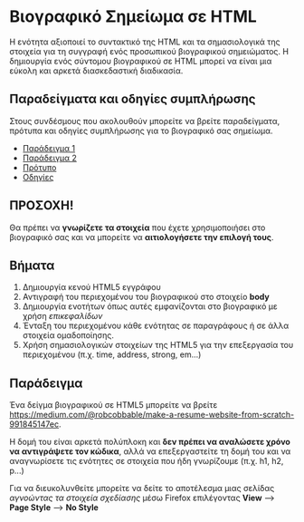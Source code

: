 # Βιογραφικό Σημείωμα σε HTML

Η ενότητα αξιοποιεί το συντακτικό της HTML και τα σημασιολογικά της στοιχεία για τη συγγραφή ενός προσωπικού βιογραφικού σημειώματος. Η δημιουργία ενός σύντομου βιογραφικού σε HTML μπορεί να είναι μια εύκολη και αρκετά διασκεδαστική διαδικασία. 
## Παραδείγματα και οδηγίες συμπλήρωσης

Στους συνδέσμους που ακολουθούν μπορείτε να βρείτε παραδείγματα, πρότυπα και οδηγίες συμπλήρωσης για το βιογραφικό σας σημείωμα.

- <a href="https://europass.cedefop.europa.eu/sites/default/files/cv-example-1-el_gr.pdf" target="_blank">Παράδειγμα 1</a>  
- <a href="https://europass.cedefop.europa.eu/sites/default/files/cv-example-2-el_gr.pdf" target="_blank">Παράδειγμα 2</a>
- <a href="https://europass.cedefop.europa.eu/el/documents/curriculum-vitae/templates-instructions/templates" target="_blank">Πρότυπο</a>
- <a href="https://europass.cedefop.europa.eu/sites/default/files/europass_cv_instructions_el.pdf" target="_blank">Οδηγίες</a>


## ΠΡΟΣΟΧΗ! 

Θα πρέπει να **γνωρίζετε τα στοιχεία** που έχετε χρησιμοποιήσει στο βιογραφικό σας και να μπορείτε να **αιτιολογήσετε την επιλογή τους**.

## Βήματα 

1. Δημιουργία κενού HTML5 εγγράφου
2. Αντιγραφή του περιεχομένου του βιογραφικού στο στοιχείο **body**
3. Δημιουργία ενοτήτων όπως αυτές εμφανίζονται στο βιογραφικό με χρήση *επικεφαλίδων*
4. Ένταξη του περιεχομένου κάθε ενότητας σε παραγράφους ή σε άλλα στοιχεία ομαδοποίησης.
5. Χρήση σημασιολογικών στοιχείων της HTML5 για την επεξεργασία του περιεχομένου (π.χ. time, address, strong, em...)

## Παράδειγμα

Ένα δείγμα βιογραφικού σε HTML5  μπορείτε να βρείτε https://medium.com/@robcobbable/make-a-resume-website-from-scratch-991845147ec. 

H δομή του είναι αρκετά πολύπλοκη και **δεν πρέπει να αναλώσετε χρόνο να αντιγράψετε τον κώδικα**, αλλά να επεξεργαστείτε τη δομή του και να αναγνωρίσετε τις ενότητες σε στοιχεία που ήδη γνωρίζουμε (π.χ. h1, h2, p...)

Για να διευκολυνθείτε μπορείτε να δείτε το αποτέλεσμα μιας σελίδας *αγνοώντας τα στοιχεία σχεδίασης* μέσω Firefox επιλέγοντας **View** --> **Page Style** --> **No Style**
